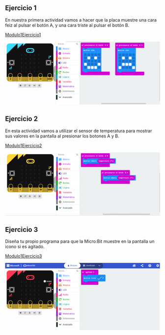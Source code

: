 ## Ejercicio 1

En nuestra primera actividad vamos a hacer que la placa muestre una cara feiz al pulsar el botón A, y una cara triste al pulsar el
botón B. 

[Modulo1Ejercicio1](/microbit-Modulo1Ejercicio1.hex)

![Modulo1Ejercicio1](/Modulo1Ejercicio1.png)

## Ejercicio 2

En esta actividad vamos a utilizar el sensor de temperatura para mostrar sus valores en la pantalla al presionar los botones A y B. 

[Modulo1Ejercicio2](/microbit-Modulo1Ejercicio2.hex)

![Modulo1Ejercicio2](/Modulo1Ejercicio2.png)

## Ejercicio 3 

Diseña tu propio programa para que la Micro:Bit muestre en la pantalla un icono si es agitado.

[Modulo1Ejercicio3](/microbit-Modulo1Ejercicio3.hex)

![Modulo1Ejercicio3](/Modulo1Ejercicio3.png)
